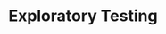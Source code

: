 ---
layout: home
title: Exploratory Testing
description: Collection of simple tests cases and scenarios for web and mobile applications.
head:
  - ['meta', {property: 'og:title', content:  'Testing' }]
  - ['meta', {property: 'og:url', content:  'https://tidyqa.com/testing/' }] 
  - ['meta', {name: 'twitter:title', content: 'JavaScript Snippets'}]
  - ['link', {rel: 'canonical', href: 'https://tidyqa.com/testing/'}]

hero:
  name: Exploratory Testing
  tagline: Free test cases and scenarios.

features:
  - title: Smart Testing Approach
    details: Deliver high-quality software while adapting to project demands.
    link: /testing/smart/
  - title: Registration Page
    details: Process of testing a registration form with fields for name, username, and email address.
    link: /testing/registration-page/
  - title: Login Page
    details: Validate your login page, encompassing successful and unsuccessful logins.
    link: /testing/login-page/
---